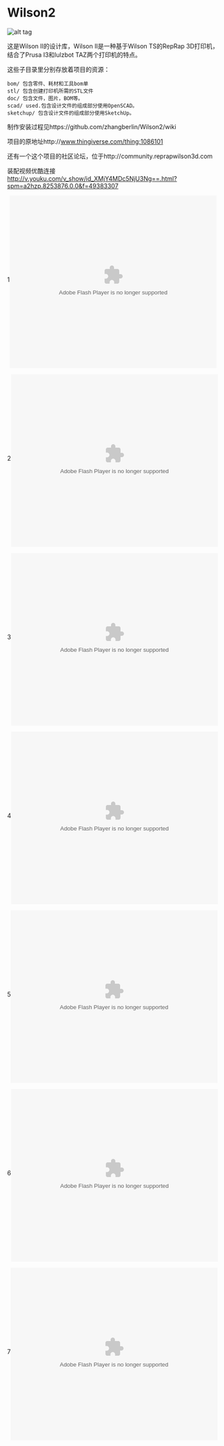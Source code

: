 # Wilson2

![alt tag](https://github.com/mjrice/Wilson2/doc/wilson-source-weblog.png)

这是Wilson II的设计库，Wilson II是一种基于Wilson TS的RepRap 3D打印机，结合了Prusa I3和lulzbot TAZ两个打印机的特点。

这些子目录里分别存放着项目的资源：

	bom/ 包含零件、耗材和工具bom单
    stl/ 包含创建打印机所需的STL文件
    doc/ 包含文件，图片，BOM等。
    scad/ used.包含设计文件的组成部分使用OpenSCAD。
    sketchup/ 包含设计文件的组成部分使用SketchUp。


制作安装过程见https://github.com/zhangberlin/Wilson2/wiki

项目的原地址http://www.thingiverse.com/thing:1086101

还有一个这个项目的社区论坛，位于http://community.reprapwilson3d.com

装配视频优酷连接
http://v.youku.com/v_show/id_XMjY4MDc5NjU3Ng==.html?spm=a2hzp.8253876.0.0&f=49383307

1<embed src='http://player.youku.com/player.php/Type/Folder/Fid//Ob//sid/XMjY4MDc5NjU3Ng==/v.swf' quality='high' width='480' height='400' align='middle' allowScriptAccess='always' allowFullScreen='true' mode='transparent' type='application/x-shockwave-flash'></embed>

2<embed src='http://player.youku.com/player.php/Type/Folder/Fid//Ob//sid/XMjY4MDgwNDE3Ng==/v.swf' quality='high' width='480' height='400' align='middle' allowScriptAccess='always' allowFullScreen='true' mode='transparent' type='application/x-shockwave-flash'></embed>

3<embed src='http://player.youku.com/player.php/Type/Folder/Fid//Ob//sid/XMjY4MDgwODY1Ng==/v.swf' quality='high' width='480' height='400' align='middle' allowScriptAccess='always' allowFullScreen='true' mode='transparent' type='application/x-shockwave-flash'></embed>

4<embed src='http://player.youku.com/player.php/Type/Folder/Fid//Ob//sid/XMjY4MDgyNDUyMA==/v.swf' quality='high' width='480' height='400' align='middle' allowScriptAccess='always' allowFullScreen='true' mode='transparent' type='application/x-shockwave-flash'></embed>

5<embed src='http://player.youku.com/player.php/Type/Folder/Fid//Ob//sid/XMjY4MDgzMDc4OA==/v.swf' quality='high' width='480' height='400' align='middle' allowScriptAccess='always' allowFullScreen='true' mode='transparent' type='application/x-shockwave-flash'></embed>

6<embed src='http://player.youku.com/player.php/Type/Folder/Fid//Ob//sid/XMjY4MDg0NTE4OA==/v.swf' quality='high' width='480' height='400' align='middle' allowScriptAccess='always' allowFullScreen='true' mode='transparent' type='application/x-shockwave-flash'></embed>

7<embed src='http://player.youku.com/player.php/Type/Folder/Fid//Ob//sid/XMjY4MDk2MDMyOA==/v.swf' quality='high' width='480' height='400' align='middle' allowScriptAccess='always' allowFullScreen='true' mode='transparent' type='application/x-shockwave-flash'></embed>

